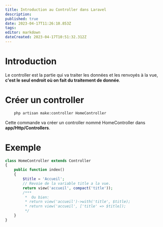```yaml
---
title: Introduction au Controller dans Laravel
description: 
published: true
date: 2023-04-17T11:26:10.853Z
tags: 
editor: markdown
dateCreated: 2023-04-17T10:51:32.312Z
---
```


# Introduction
Le controller est la partie qui va traiter les données et les renvoyés à la vue, **c'est le seul endroit où on fait du traitement de donnée**.

# Créer un controller
```bash
	php artisan make:controller HomeController
```
Cette commande va créer un controller nommé HomeController dans **app/Http/Controllers**.

# Exemple

```php
class HomeController extends Controller
{
    public function index()
    {
        $title = 'Accueil';
        // Revoie de la variable title a la vue.
        return view('accueil', compact('title'));
        /***
         *  Ou bien:
         * return view('accueil')->with('title', $title);
         * return view('accueil', ['title' => $title]);
         */
    }
}
```

